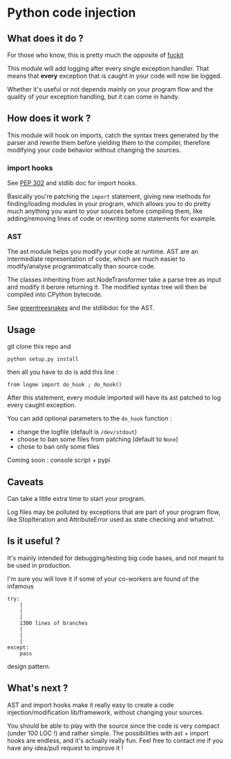 # Python code injection

## What does it do ?


For those who know, this is pretty much the opposite of [fuckit](https://github.com/ajalt/fuckitpy)


This module will add logging after every single exception handler. That means that **every** exception that is caught in your code will now be logged.

Whether it's useful or not depends mainly on your program flow and the quality of your exception handling, but it can come in handy.

## How does it work ?

This module will hook on imports, catch the syntax trees generated by the parser and rewrite them before yielding them to the compiler, therefore modifying your code behavior without changing the sources. 

### import hooks

See [PEP 302](https://www.python.org/dev/peps/pep-0302/) and stdlib doc for import hooks. 

Basically you're patching the `import` statement, giving new methods for finding/loading modules in your program, which allows you to do pretty much anything you want to your sources before compiling them, like adding/removing lines of code or rewriting some statements for example.

### AST 

The ast module helps you modify your code at runtime. AST are an intermediate representation of code, which are much easier to modify/analyse programmatically than source code.

The classes inheriting from ast.NodeTransformer take a parse tree as input and modify it berore returning it. The modified syntax tree will then be compiled into CPython bytecode.

See [greentreesnakes](https://greentreesnakes.readthedocs.io/en/latest/) and the stdlibdoc for the AST.


## Usage

git clone this repo and

    python setup.py install

then all you have to do is add this line :

    from logme import do_hook ; do_hook()

After this statement, every module imported will have its ast patched to log every caught exception.

You can add optional parameters to the `do_hook` function :
- change the logfile (default is `/dev/stdout`)
- choose to ban some files from patching (default to `None`)
- chose to ban only some files 

Coming soon : console script + pypi

## Caveats

Can take a little extra time to start your program.

Log files may be polluted by exceptions that are part of your program flow, like StopIteration and AttributeError used as state checking and whatnot. 


## Is it useful ? 

It's mainly intended for debugging/testing big code bases, and not meant to be used in production. 

I'm sure you will love it if some of your co-workers are found of the infamous
```
try:
    |
    |
    |
    1300 lines of branches
    |
    |
    |
except:
    pass
```

 design pattern.

## What's next ?

AST and import hooks make it really easy to create a code injection/modification lib/framework, without changing your sources.

You should be able to play with the source since the code is very compact (under 100 LOC !) and rather simple. The possibilities with ast + import hooks are endless, and it's actually really fun. Feel free to contact me if you have any idea/pull request to improve it !
